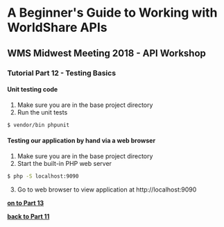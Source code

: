 # A Beginner's Guide to Working with WorldShare APIs
## WMS Midwest Meeting 2018 - API Workshop
### Tutorial Part 12 - Testing Basics

#### Unit testing code
1. Make sure you are in the base project directory
2. Run the unit tests 
```bash
$ vendor/bin phpunit
```

#### Testing our application by hand via a web browser
1. Make sure you are in the base project directory
2. Start the built-in PHP web server
```bash
$ php -S localhost:9090
```
3. Go to web browser to view application at http://localhost:9090

**[on to Part 13](tutorial-13.md)**

**[back to Part 11](tutorial-11.md)**
